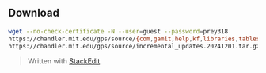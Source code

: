 ## Download
```bash
wget --no-check-certificate -N --user=guest --password=prey318
https://chandler.mit.edu/gps/source/{com,gamit,help,kf,libraries,tables,test_install}.10.71.tar.gz
https://chandler.mit.edu/gps/source/incremental_updates.20241201.tar.gz
```


> Written with [StackEdit](https://stackedit.io/).
<!--stackedit_data:
eyJoaXN0b3J5IjpbMTg1NjUzNTg3N119
-->
